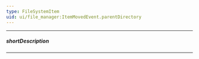 ```yaml
---
type: FileSystemItem
uid: ui/file_manager:ItemMovedEvent.parentDirectory
---
```

---
##### shortDescription
<!-- Description goes here -->

---
<!-- Description goes here -->
